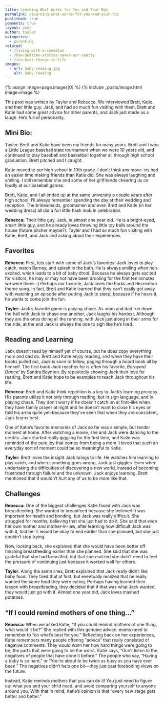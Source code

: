 ```yaml
---
title: Learning What Works for You and Your Roo
permalink: /learning-what-works-for-you-and-your-roo
published: true
comments: true
layout: post
author: tayler
categories: 
  - parenting
related: 
  - /living-with-a-comedian
  - /how-bedtime-stories-saved-our-sanity
  - /the-best-things-in-life
images: 
  - url: baby-reading.jpg
    alt: Baby reading
---
```


{% assign image=page.images[0] %}
{% include _posts/image.html image=image %}

This post was written by Tayler and Rebecca. We interviewed Brett, Katie, and their little guy, Jack, and had so much fun visiting with them. Brett and Katie had some great advice for other parents, and Jack just made us a laugh. He’s full of personality.

## Mini Bio:

Tayler: Brett and Katie have been my friends for many years. Brett and I won a Little League baseball state tournament when we were 10 years old, and continued to play baseball and basketball together all through high school graduation. Brett pitched and I caught.

Katie moved to our high school in 10th grade. I don’t think any move-ins had an easier time making friends than Katie did. She was always laughing and smiling. I still remember she and some of her girlfriends cheering us on loudly at our baseball games.

Brett, Katie, and I all ended up at the same university a couple years after high school. I’ll always remember spending the day at their wedding and reception. The bridesmaids, groomsmen and even Brett and Katie (in her wedding dress) all did a fun little flash mob in celebration.

**Rebecca:** Their little guy, Jack, is almost one year old. He is a bright-eyed, smart little guy, and he already loves throwing little toy balls around the house (future pitcher maybe?). Tayler and I had so much fun visiting with Katie, Brett, and Jack and asking about their experiences.

## Favorites

**Rebecca:** First, lets start with some of Jack’s favorites! Jack loves to play catch, watch Barney, and splash in the bath. He is always smiling when he’s excited, which leads to a bit of baby drool. Because he always gets excited for visitors, he may or may not have been drooling for the first ten minutes we were there. :) Perhaps our favorite, Jack loves the Parks and Recreation theme song. In fact, Brett and Katie learned that they can’t easily get away with watching an episode after putting Jack to sleep, because if he hears it, he wants to come join the fun.

**Tayler:** Jack’s favorite game is playing chase. As mom and dad run down the hall with Jack to chase one another, Jack laughs his hardest. Although they are the ones doing all the running, with Jack just along in their arms for the ride, at the end Jack is always the one to sigh like he’s tired.

## Reading and Learning

Jack doesn’t read by himself yet of course, but he does copy everything mom and dad do. Brett and Katie enjoy reading, and when they have their books pulled out, Jack is soon to follow, paging through a board book all by himself. The first book Jack reaches for is often his favorite, _Barnyard Dance!_ by Sandra Boynton. By repeatedly showing Jack their love for reading, Brett and Katie hope to be examples to teach Jack throughout his life.

**Rebecca:** Brett and Katie think repetition is a key to Jack’s learning process. His parents utilize it not only through
reading, but in sign language, and in playing chase. They don’t worry if he doesn’t catch on at first–like when they have family prayer at night and he doesn’t want to close his eyes or fold his arms quite yet–because they’ve seen that when they are consistent, Jack learns best.

One of Katie’s favorite memories of Jack so far was a simple, but tender moment at home. After watching a movie, she and Jack were dancing to the credits. Jack started really giggling for the first time, and Katie was reminded of the pure joy that comes from being a mom. I loved that such an everyday sort of moment could be so meaningful to Katie.

**Tayler:** Brett loves the insight Jack brings to life. He watches him learning to play catch, and when something goes wrong, Jack just giggles. Even when undertaking the difficulties of discovering a new world, instead of becoming frustrated through failure and the unknown, Jack enjoys learning. Brett mentioned that it wouldn’t hurt any of us to be more like that.

## Challenges

**Rebecca:** One of the biggest challenges Katie faced with Jack was breastfeeding. She wanted to breastfeed because she believed it was important for health and bonding, but Jack was really difficult. She struggled for months, believing that she just had to do it. She said that even her own mother and mother-in-law, after learning how difficult Jack was with it, told her it would be okay to end earlier than she planned, but she just couldn’t stop trying.

Now, looking back, she explained that she would have been better off finishing breastfeeding earlier than she planned. She said that she was grateful that she had breastfed, but that she realized she didn’t need to feel the pressure of continuing just because it worked well for others.

**Tayler:** Along the same lines, Brett explained that Jack really didn’t like baby food. They tried that at first, but eventually realized that he really wanted the same food they were eating. Perhaps having learned their lesson with breastfeeding, they decided that if that was what Jack wanted, they would just go with it. Almost one year old, Jack loves mashed potatoes.

## “If I could remind mothers of one thing…”

**Rebecca:** When we asked Katie, “If you could remind mothers of one thing, what would it be?” She replied with this genuine advice: moms need to remember to “do what’s best for you.” Reflecting back on her experiences, Katie remembers many people offering “advice” that really consisted of negative comments. They would warn her how hard things were going to be, the parts that were going to be the worst. Katie says, “Don’t listen to the negatives of people that have done it before.” The people who say, “Having a baby is so hard,” or “You’re about to be twice as busy as you have ever been.” The negatives didn’t help one bit—they just cast foreboding views on the future.

Instead, Katie reminds mothers that you can do it! You just need to figure out what you and your child need, and avoid comparing yourself to anyone around you. With that in mind, Katie’s opinion is that “every new stage gets better and better.”